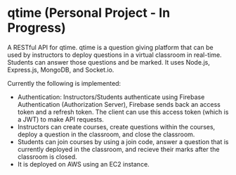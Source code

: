 # qtime (Personal Project - In Progress)
A RESTful API for qtime. qtime is a question giving platform that can be used by instructors to deploy questions in a
virtual classroom in real-time. Students can answer those questions and be marked. It uses Node.js, Express.js, MongoDB, and Socket.io.

Currently the following is implemented:
- Authentication: Instructors/Students authenticate using Firebase Authentication (Authorization Server), Firebase sends back an access
token and a refresh token. The client can use this access token (which is a JWT) to make API requests. 
- Instructors can create courses, create questions within the courses, deploy a question in the classroom, and close the classroom.
- Students can join courses by using a join code, answer a question that is currently deployed in the classroom, and recieve their marks
after the classroom is closed.
- It is deployed on AWS using an EC2 instance.
